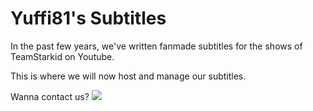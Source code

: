 Yuffi81's Subtitles
===================

In the past few years, we've written fanmade subtitles for the shows of TeamStarkid on Youtube.

This is where we will now host and manage our subtitles.


Wanna contact us?
<img src="http://safemail.justlikeed.net/e/55ffc62f27877d780e778151e5e453af.png">
